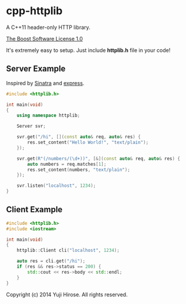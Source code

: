 cpp-httplib
===========

A C++11 header-only HTTP library.

[The Boost Software License 1.0](http://www.boost.org/LICENSE_1_0.txt)

It's extremely easy to setup. Just include **httplib.h** file in your code!

Server Example
--------------

Inspired by [Sinatra](http://www.sinatrarb.com/) and [express](https://github.com/visionmedia/express).

```c++
#include <httplib.h>

int main(void)
{
    using namespace httplib;

    Server svr;

    svr.get("/hi", [](const auto& req, auto& res) {
        res.set_content("Hello World!", "text/plain");
    });

    svr.get(R"(/numbers/(\d+))", [&](const auto& req, auto& res) {
        auto numbers = req.matches[1];
        res.set_content(numbers, "text/plain");
    });

    svr.listen("localhost", 1234);
}
```

Client Example
--------------

```c++
#include <httplib.h>
#include <iostream>

int main(void)
{
    httplib::Client cli("localhost", 1234);

    auto res = cli.get("/hi");
    if (res && res->status == 200) {
        std::cout << res->body << std::endl;
    }
}
```

Copyright (c) 2014 Yuji Hirose. All rights reserved.
